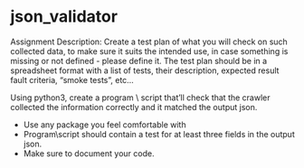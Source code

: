 # json_validator

Assignment Description: 
Create a test plan of what you will check on such collected data, to make sure it suits the intended use, in case something is missing or not defined - please define it.
The test plan should be in a spreadsheet format with a list of tests, their description, expected result fault criteria, “smoke tests”, etc…


Using python3, create a program \ script that’ll check that the crawler collected the information correctly and it matched the output json.

  - Use any package you feel comfortable with
  - Program\script should contain a test for at least three fields in the output json.
  - Make sure to document your code.


